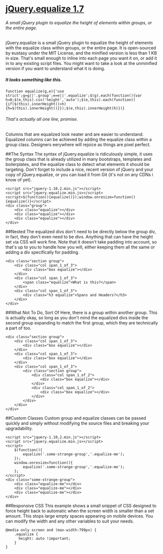 [jQuery.equalize 1.7](https://github.com/eustasy/jquery.equalize)
=====================

###### *A small jQuery plugin to equalize the height of elements within groups, or the entire page.*


jQuery.equalize is a small jQuery plugin to equalize the height of elements with the equalize class within groups, or the entire page. It is open-sourced by eustasy under the MIT License, and the minified version is less than 1 KB in size. That's small enough to inline into each page you want it on, or add it in to any existing script files. You might want to take a look at the unminified version if you want to understand what it is doing.

##### It looks something like this.
```
function equalize(g,e){'use strict';g=g||'.group';e=e||'.equalize';$(g).each(function(){var h=0;$(e,this).css('height','auto');$(e,this).each(function(){if($(this).innerHeight()>h){h=$(this).innerHeight()}});$(e,this).innerHeight(h)})}
```
###### That's actually all one line, promise.

Columns that are equalized look neater and are easier to understand. Equalized columns can be achieved by adding the equalize class within a group class. Designers eerywhere will rejoice as things are pixel perfect.

##The Syntax
The syntax of jQuery.equalize is ridiculously simple, it uses the group class that is already utilized in many bootstraps, templates and boilerplates, and the equalize class to detect what elements it should be targeting. Don't forget to include a nice, recent version of jQuery and your copy of jQuery.equalize, or you can load it from Git (it's not on any CDNs i know of yet).
```
<script src="jquery-1.10.2.min.js"></script>
<script src="jquery.equalize.min.js></script>
<script>$(function(){equalize()});window.onresize=function(){equalize()}</script>
<div class="group">
	<div class="equalize"></div>
	<div class="equalize"></div>
	<div class="equalize"></div>
</div>
```

##Nested
The equalized divs don't need to be directly below the group div, in fact, they don't even need to be divs. Anything that can have the height set via CSS will work fine. Note that it doesn't take padding into account, so that's up to you to handle how you will, either keeping them all the same or adding a div specifically for padding.
```
<div class="section group">
	<div class="col span_1_of_3">
		<div class="box equalize"></div>
	</div>
	<div class="col span_1_of_3">
		<span class="equalize">What is this?</span>
	</div>
	<div class="col span_1_of_3">
		<div class="h3 equalize">Spans and Headers?</h3>
	</div>
</div>
```

##What Not To Do, Sort Of
Here, there is a group within another group. This is actually okay, so long as you don't mind the equalized divs inside the second group expanding to match the first group, which they are technically a part of too.
```
<div class="section group">
	<div class="col span_1_of_3">
		<div class="box equalize"></div>
	</div>
	<div class="col span_1_of_3">
		<div class="box equalize"></div>
	</div>
	<div class="col span_1_of_3">
		<div class="section group">
			<div class="col span_1_of_2">
				<div class="box equalize"></div>
			</div>
			<div class="col span_1_of_2">
				<div class="box equalize"></div>
			</div>
		</div>
	</div>
</div>
```

##Custom Classes
Custom group and equalize classes can be passed quickly and simply without modifying the source files and breaking your upgradability.
```
<script src="jquery-1.10.2.min.js"></script>
<script src="jquery.equalize.min.js></script>
<script>
	$(function(){
		equalize('.some-strange-group','.equalize-me');
	});
	window.onresize=function(){
		equalize('.some-strange-group','.equalize-me');
	};
</script>
<div class="some-strange-group">
	<div class="equalize-me"></div>
	<div class="equalize-me"></div>
	<div class="equalize-me"></div>
</div>
```

##Responsive CSS
This example shows a small snippet of CSS designed to force height back to automatic when the screen width is smaller than a set amount. This stops large empty spaces appearing on mobile devices. You can modify the width and any other variables to suit your needs.
```
@media only screen and (max-width:799px) {
	.equalize {
	  height: auto !important;
	}
}
```
